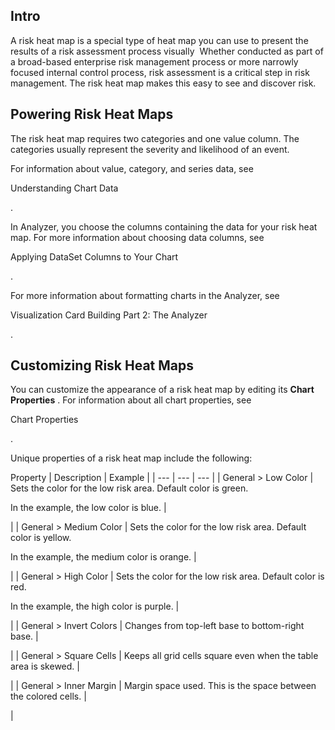 

Intro
-------

A risk heat map is a special type of heat map you can use to present the results of a risk assessment process visually  Whether conducted as part of a broad-based enterprise risk management process or more narrowly focused internal control process, risk assessment is a critical step in risk management. The risk heat map makes this easy to see and discover risk.

Powering Risk Heat Maps
-------------------------

The risk heat map requires two categories and one value column. The categories usually represent the severity and likelihood of an event.


 For information about value, category, and series data, see

Understanding Chart Data

.


 In Analyzer, you choose the columns containing the data for your risk heat map. For more information about choosing data columns, see

Applying DataSet Columns to Your Chart

.


 For more information about formatting charts in the Analyzer, see

Visualization Card Building Part 2: The Analyzer

.


 Customizing Risk Heat Maps
----------------------------

You can customize the appearance of a risk heat map by editing its
 **Chart Properties**
 . For information about all chart properties, see

Chart Properties

.


 Unique properties of a risk heat map include the following:


 Property
  |
 Description
  |
 Example
  |
| --- | --- | --- |
|
 General > Low Color
  |
 Sets the color for the low risk area. Default color is green.


 In the example, the low color is blue.
  |

|
|
 General > Medium Color
  |
 Sets the color for the low risk area. Default color is yellow.


 In the example, the medium color is orange.
  |

|
|
 General > High Color
  |
 Sets the color for the low risk area. Default color is red.


 In the example, the high color is purple.
  |

|
|
 General > Invert Colors
  |
 Changes from top-left base to bottom-right base.
  |

|
|
 General > Square Cells
  |
 Keeps all grid cells square even when the table area is skewed.
  |

|
|
 General > Inner Margin
  |
 Margin space used. This is the space between the colored cells.
  |

|


